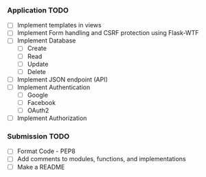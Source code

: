 ### Application TODO

- [ ] Implement templates in views
- [ ] Implement Form handling and CSRF protection using Flask-WTF
- [ ] Implement Database
	- [ ] Create
	- [ ] Read
	- [ ] Update
	- [ ] Delete
- [ ] Implement JSON endpoint (API)
- [ ] Implement Authentication
	- [ ] Google
	- [ ] Facebook
	- [ ] OAuth2
- [ ] Implement Authorization

### Submission TODO
- [ ] Format Code - PEP8
- [ ] Add comments to modules, functions, and implementations
- [ ] Make a README